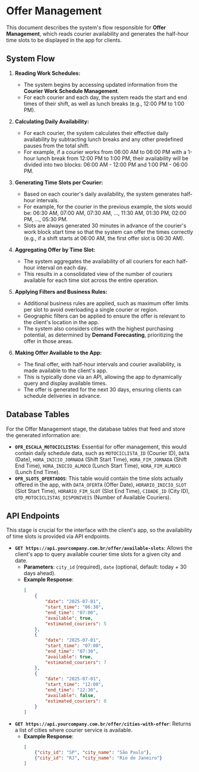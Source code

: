 # Offer Management

This document describes the system's flow responsible for **Offer Management**, which reads courier availability and generates the half-hour time slots to be displayed in the app for clients.

## System Flow

1.  **Reading Work Schedules:**

      * The system begins by accessing updated information from the **Courier Work Schedule Management**.
      * For each courier and each day, the system reads the start and end times of their shift, as well as lunch breaks (e.g., 12:00 PM to 1:00 PM).

2.  **Calculating Daily Availability:**

      * For each courier, the system calculates their effective daily availability by subtracting lunch breaks and any other predefined pauses from the total shift.
      * For example, if a courier works from 06:00 AM to 06:00 PM with a 1-hour lunch break from 12:00 PM to 1:00 PM, their availability will be divided into two blocks: 06:00 AM - 12:00 PM and 1:00 PM - 06:00 PM.

3.  **Generating Time Slots per Courier:**

      * Based on each courier's daily availability, the system generates half-hour intervals.
      * For example, for the courier in the previous example, the slots would be: 06:30 AM, 07:00 AM, 07:30 AM, ..., 11:30 AM, 01:30 PM, 02:00 PM, ..., 05:30 PM.
      * Slots are always generated 30 minutes in advance of the courier's work block start time so that the system can offer the times correctly (e.g., if a shift starts at 06:00 AM, the first offer slot is 06:30 AM).

4.  **Aggregating Offer by Time Slot:**

      * The system aggregates the availability of all couriers for each half-hour interval on each day.
      * This results in a consolidated view of the number of couriers available for each time slot across the entire operation.

5.  **Applying Filters and Business Rules:**

      * Additional business rules are applied, such as maximum offer limits per slot to avoid overloading a single courier or region.
      * Geographic filters can be applied to ensure the offer is relevant to the client's location in the app.
      * The system also considers cities with the highest purchasing potential, as determined by **Demand Forecasting**, prioritizing the offer in those areas.

6.  **Making Offer Available to the App:**

      * The final offer, with half-hour intervals and courier availability, is made available to the client's app.
      * This is typically done via an API, allowing the app to dynamically query and display available times.
      * The offer is generated for the next 30 days, ensuring clients can schedule deliveries in advance.

## Database Tables

For the Offer Management stage, the database tables that feed and store the generated information are:

  * **`OFR_ESCALA_MOTOCICLISTAS`**: Essential for offer management, this would contain daily schedule data, such as `MOTOCICLISTA_ID` (Courier ID), `DATA` (Date), `HORA_INICIO_JORNADA` (Shift Start Time), `HORA_FIM_JORNADA` (Shift End Time), `HORA_INICIO_ALMOCO` (Lunch Start Time), `HORA_FIM_ALMOCO` (Lunch End Time).
  * **`OFR_SLOTS_OFERTADOS`**: This table would contain the time slots actually offered in the app, with `DATA_OFERTA` (Offer Date), `HORARIO_INICIO_SLOT` (Slot Start Time), `HORARIO_FIM_SLOT` (Slot End Time), `CIDADE_ID` (City ID), `QTD_MOTOCICLISTAS_DISPONIVEIS` (Number of Available Couriers).

## API Endpoints

This stage is crucial for the interface with the client's app, so the availability of time slots is provided via API endpoints.

  * **`GET https://api.yourcompany.com.br/offer/available-slots`**: Allows the client's app to query available courier time slots for a given city and date.
      * **Parameters**: `city_id` (required), `date` (optional, default: today + 30 days ahead).
      * **Example Response**:
        ```json
        [
            {
                "date": "2025-07-01",
                "start_time": "06:30",
                "end_time": "07:00",
                "available": true,
                "estimated_couriers": 5
            },
            {
                "date": "2025-07-01",
                "start_time": "07:00",
                "end_time": "07:30",
                "available": true,
                "estimated_couriers": 7
            },
            {
                "date": "2025-07-01",
                "start_time": "12:00",
                "end_time": "12:30",
                "available": false,
                "estimated_couriers": 0
            }
        ]
        ```
  * **`GET https://api.yourcompany.com.br/offer/cities-with-offer`**: Returns a list of cities where courier service is available.
      * **Example Response**:
        ```json
        [
            {"city_id": "SP", "city_name": "São Paulo"},
            {"city_id": "RJ", "city_name": "Rio de Janeiro"}
        ]
        ```

